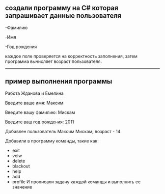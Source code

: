 ## создали программу на C# которая запрашивает данные пользователя

-Фамилию

-Имя

-Год рождения

каждое поле проверяется на корректность заполнения, затем программа вычисляет возраст пользователя.

---
## пример выполнения программы

Работа Жданова и Емелина

Введите ваше имя: Максим

Введите вашу фамилию: Мискам

Введите ваш год рождения: 2011

Добавлен пользователь Максим Мискам, возраст - 14

Добавили в программу команды, такие как: 
- exit
- veiw
- delete
- blackout
- help
- add
- profile 
И прописали задачу каждой команды и выполнить ее значение
